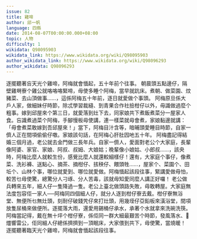 ```yaml
---
issue: 82
title: 雞啼
author: 邱一帆
language: 四縣
date: 2014-08-07T00:00:00.000+08:00
topic: 人物
difficulty: 1
wikidata: Q98095903
wikidata_link: https://www.wikidata.org/wiki/Q98095903
author_wikidata_link: https://www.wikidata.org/wiki/Q98096293
author_wikidata: Q98096293
---
```

逐擺聽著吂天光个雞啼，阿梅就會愐起，五十年前个往事。
朝晨頭五點邊仔，隔壁雞塒寮个雞公就咯咯咯緊啼，毋使多睡个阿梅，當早就䟘床。煮朝、做菜園、炆豬菜、去山頂做事……，這係阿梅五十年前，逐日就愛做个事頭。
阿梅原旦係大戶人家，做細妹仔時節，除忒學習裁縫、到青果合作社撿柑仔以外，毋識做過麼个粗事。嫁到邱屋來个第三日，就愛落到灶下去，同家娘共下煮飯煮菜分一屋家人食。吂識煮過菜个阿梅，手腳慢板毋使講，連一樣菜就毋會煮，家娘黏邊就講：「毋會煮菜敢嫁到吾邱屋來！」當下，阿梅目汁含等，暗晡頭愛睡目時節，自家一儕人正在間項偷偷仔噭。家娘該句話，在阿梅心肝肚囥吔五十年。
阿梅盡記得結婚三個月過，老公就去金門做三長年兵。自家一儕人，愛面對老公个大家庭，長輩像阿婆、家官、家娘、阿叔、叔姆、大娘姑；晚輩像小娘姑、小郎叔……，該央時，阿梅比麼人就較生份，感覺比麼人就還較細樣仔！還有，大家庭个事仔，像煮菜、洗衫褲、送點心、摘茶、摘柑仔、㧡秧仔、餵頭牲……，屋家个、菜園个、田坵个、山林个事，哪位就愛到、哪位就愛做。阿梅愐起該段往事，緊講愛做毋怕，較苦乜毋使驚，總驚分人刁琢、分人苦毒，該就毋知愛同麼人講正好囉！
老公做兵轉來五年，細人仔一隻降過一隻。老公上臺北做頭路失敗，毋敢轉屋。大家庭無法度包容佢一家人──阿梅同四個細人仔，就分人逐到柑仔寮去戴。柑仔寮無浴堂、無便所乜無灶頭，刻耐仔破錢笐仔來打灶頭，用幾垤仔亞鉛板來潢浴堂，間項放隻尿桶來做便所。逐擺落大雨，還愛用錫桶仔承水，承著个水就拿來洗碗洗筷。阿梅當記得，戴在無十坪个柑仔寮，係佢同一群大細最艱苦个時節，發風落水、𥍉爧響雷公，佢同細人仔總係擠擠到一頂眠床，大家偎到共下，毋使驚，當燒暖！
逐擺聽著臨天光个雞啼，阿梅就會愐起該段往事。